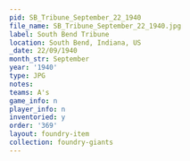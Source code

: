 ```yaml
---
pid: SB_Tribune_September_22_1940
file_name: SB_Tribune_September_22_1940.jpg
label: South Bend Tribune
location: South Bend, Indiana, US
_date: 22/09/1940
month_str: September
year: '1940'
type: JPG
notes: 
teams: A's
game_info: n
player_info: n
inventoried: y
order: '369'
layout: foundry-item
collection: foundry-giants
---
```

